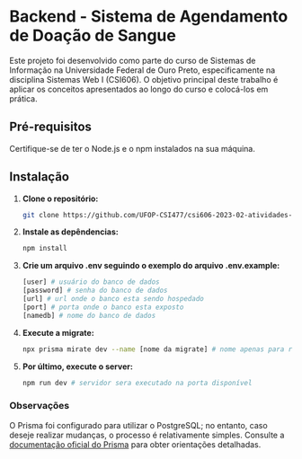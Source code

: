 # Backend - Sistema de Agendamento de Doação de Sangue

Este projeto foi desenvolvido como parte do curso de Sistemas de Informação na Universidade Federal de Ouro Preto, especificamente na disciplina Sistemas Web I (CSI606). O objetivo principal deste trabalho é aplicar os conceitos apresentados ao longo do curso e colocá-los em prática.

## Pré-requisitos

Certifique-se de ter o Node.js e o npm instalados na sua máquina.

## Instalação

1. **Clone o repositório:**

   ```bash
   git clone https://github.com/UFOP-CSI477/csi606-2023-02-atividades-diogoleite87/tree/master/Atividades/atividade-pratica-01
   ```

2. **Instale as depêndencias:**
   ```bash
   npm install
   ```
3. **Crie um arquivo .env seguindo o exemplo do arquivo .env.example:**
   ```bash
   [user] # usuário do banco de dados
   [password] # senha do banco de dados
   [url] # url onde o banco esta sendo hospedado
   [port] # porta onde o banco esta exposto
   [namedb] # nome do banco de dados
   ```
4. **Execute a migrate:**

   ```bash
   npx prisma mirate dev --name [nome da migrate] # nome apenas para referência
   ```

5. **Por último, execute o server:**
   ```bash
   npm run dev # servidor sera executado na porta disponível
   ```

### Observações

O Prisma foi configurado para utilizar o PostgreSQL; no entanto, caso deseje realizar mudanças, o processo é relativamente simples. Consulte a [documentação oficial do Prisma](https://www.prisma.io/docs/) para obter orientações detalhadas.
